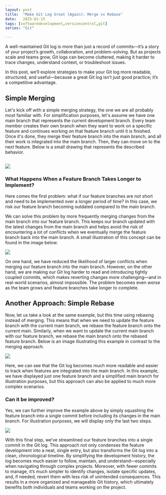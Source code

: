 ```yaml
---
layout: post
title:  "Make Git Log Great (Again): Merge vs Rebase"
date:   2025-01-15
tags: [softwaredevelopment,versioncontrol,git]
series: "Git"

---
```

A well-maintained Git log is more than just a record of commits—it’s a story of your project’s growth, collaboration, and problem-solving. But as projects scale and teams grow, Git logs can become cluttered, making it harder to trace changes, understand context, or troubleshoot issues.

In this post, we’ll explore strategies to make your Git log more readable, structured, and useful—because a great Git log isn’t just good practice; it’s a competitive advantage.

## Simple Merging

Let's kick off with a simple merging strategy, the one we are all probably most familiar with. For simplification purposes, let's assume we have one main branch that represents the current development branch. Every team member creates their own branch when they want to work on a specific feature and continues working on that feature branch until it is finished. Once it's done, they merge their feature branch into the main branch, and all their work is integrated into the main branch. Then, they can move on to the next feature. Below is a small drawing that represents the described behavior.

## [![](https://blogger.googleusercontent.com/img/b/R29vZ2xl/AVvXsEgrX_j-akpPnBA2j0oiTVPdLjpsu0noa551ZJC1QM39zubuE2-aDHulfGYJMcEYd8w8eI3QtG8rUsdm7X69TV4BHtUp73cz-wZ-xbytqtwXZA0Q4Twq07_cg5ZZmvbVgfRzS58sfpq0DDTdG3_O8H3AO8cz01K12YxY9Bjkb98SRvOxv_QaOrliFGVhDByQ/w331-h400/Picture4.png)](https://blogger.googleusercontent.com/img/b/R29vZ2xl/AVvXsEgrX_j-akpPnBA2j0oiTVPdLjpsu0noa551ZJC1QM39zubuE2-aDHulfGYJMcEYd8w8eI3QtG8rUsdm7X69TV4BHtUp73cz-wZ-xbytqtwXZA0Q4Twq07_cg5ZZmvbVgfRzS58sfpq0DDTdG3_O8H3AO8cz01K12YxY9Bjkb98SRvOxv_QaOrliFGVhDByQ/s987/Picture4.png)

  

### What Happens When a Feature Branch Takes Longer to Implement?

Here comes the first problem: what if our feature branches are not short and need to be implemented over a longer period of time? In this case, we risk our feature branch becoming outdated compared to the main branch.

We can solve this problem by more frequently merging changes from the main branch into our feature branch. This keeps our branch updated with the latest changes from the main branch and helps avoid the risk of encountering a lot of conflicts when we eventually merge the feature branch back into the main branch. A small illustration of this concept can be found in the image below.

  

[![](https://blogger.googleusercontent.com/img/b/R29vZ2xl/AVvXsEhU78ltICQhKo9ocY5Orjpz2_N6ngRpirIXC5XaRut9rqewomM8R07jJrH68rM2Dns7Br8Z_hS40mS45qhH6qd2M7L8bbf8x30q2YK5l-FT3qftJa7AnxKqNJfRCRuJt0rG7JyxPz-d-WvUgZHETzYemEyArrIi-Ut0gaKizkcc2D87bd2ocFJ-gYjwjeTy/w315-h400/Picture1.png)](https://blogger.googleusercontent.com/img/b/R29vZ2xl/AVvXsEhU78ltICQhKo9ocY5Orjpz2_N6ngRpirIXC5XaRut9rqewomM8R07jJrH68rM2Dns7Br8Z_hS40mS45qhH6qd2M7L8bbf8x30q2YK5l-FT3qftJa7AnxKqNJfRCRuJt0rG7JyxPz-d-WvUgZHETzYemEyArrIi-Ut0gaKizkcc2D87bd2ocFJ-gYjwjeTy/s1077/Picture1.png)

  

On one hand, we have reduced the likelihood of larger conflicts when merging our feature branch into the main branch. However, on the other hand, we are making our Git log harder to read and introducing tightly coupled commits, which makes reverting changes more challenging—and in real-world scenarios, almost impossible. The problem becomes even worse as the team grows and feature branches take longer to complete.

## Another Approach: Simple Rebase

Now, let us take a look at the same example, but this time using rebasing instead of merging. This means that when we need to update the feature branch with the current main branch, we rebase the feature branch onto the current main. Similarly, when we want to update the current main branch with our feature branch, we rebase the main branch onto the rebased feature branch. Below is an image illustrating this example in contrast to the merging approach.

  

[![](https://blogger.googleusercontent.com/img/b/R29vZ2xl/AVvXsEgVNoAuM4DoyvsAnq_aB5rixiSztHwh_TjOy1gAItjvbEF18xMeyjIZmSswSYe5sDAyNw_zbACo1mCNExslbYNIU-WYYet-pMQWiEMv7ec3Ilh9rIp4sz4wxopbGnO-4n8ckTmjXwNVGBV6wCZpEVqq1HT_zWrLbPRYtjTvZE7r0xqWI-xYTZsFulmmFe81/w640-h328/Picture2.png)](https://blogger.googleusercontent.com/img/b/R29vZ2xl/AVvXsEgVNoAuM4DoyvsAnq_aB5rixiSztHwh_TjOy1gAItjvbEF18xMeyjIZmSswSYe5sDAyNw_zbACo1mCNExslbYNIU-WYYet-pMQWiEMv7ec3Ilh9rIp4sz4wxopbGnO-4n8ckTmjXwNVGBV6wCZpEVqq1HT_zWrLbPRYtjTvZE7r0xqWI-xYTZsFulmmFe81/s1971/Picture2.png)
  

Here, we can see that the Git log becomes much more readable and easier to track when features are integrated into the main branch. In this example, we have displayed just one feature branch and a simplified main branch for illustration purposes, but this approach can also be applied to much more complex scenarios.

  

### Can it be improved?

Yes, we can further improve the example above by simply squashing the feature branch into a single commit before including its changes in the main branch. For illustration purposes, we will display only the last two steps.

  

  

[![](https://blogger.googleusercontent.com/img/b/R29vZ2xl/AVvXsEgq-BjkaRpXTfVZsRUobjtn_dW-wepQqJKNoTGl2sBrJqHidzhyNWeU1PUyKcJbYO5G5wshyphenhyphenxLu1rKlmxOCEM45hEBq5gSXKSzNyfpQ2vYsEI1RtdtSVeYdokKBUilSkVAsyb_Wvim_rx-2qItI8DyLxzF74niTglNWayv4Uq-1agG9tEL6KwMMZod_G0r3/w640-h362/Picture3.png)](https://blogger.googleusercontent.com/img/b/R29vZ2xl/AVvXsEgq-BjkaRpXTfVZsRUobjtn_dW-wepQqJKNoTGl2sBrJqHidzhyNWeU1PUyKcJbYO5G5wshyphenhyphenxLu1rKlmxOCEM45hEBq5gSXKSzNyfpQ2vYsEI1RtdtSVeYdokKBUilSkVAsyb_Wvim_rx-2qItI8DyLxzF74niTglNWayv4Uq-1agG9tEL6KwMMZod_G0r3/s1714/Picture3.png)

  

  

With this final step, we’ve streamlined our feature branches into a single commit in the Git log. This approach not only condenses the feature development into a neat, single entry, but also transforms the Git log into a clean, chronological timeline. By simplifying the development history, the log becomes much easier to follow, maintain, and understand—especially when navigating through complex projects. Moreover, with fewer commits to manage, it’s much simpler to identify changes, isolate specific updates, and, if needed, revert them with less risk of unintended consequences. This results in a more organized and manageable Git history, which ultimately benefits both individuals and teams working on the project.